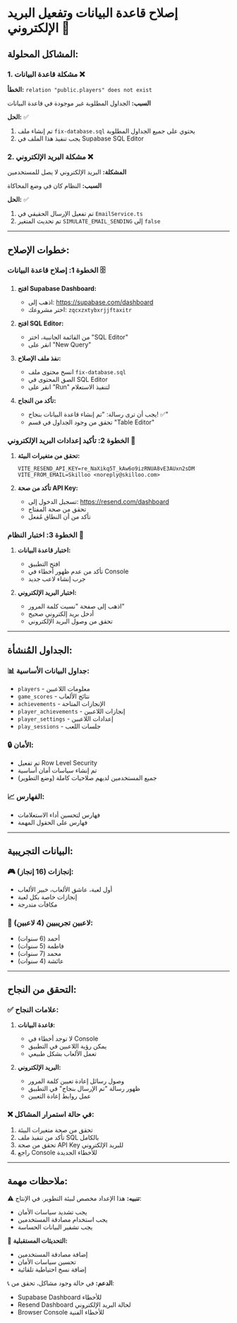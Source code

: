 # إصلاح قاعدة البيانات وتفعيل البريد الإلكتروني 🔧

## المشاكل المحلولة:

### 1. مشكلة قاعدة البيانات ❌
**الخطأ:** `relation "public.players" does not exist`

**السبب:** الجداول المطلوبة غير موجودة في قاعدة البيانات

**الحل:** ✅
1. تم إنشاء ملف `fix-database.sql` يحتوي على جميع الجداول المطلوبة
2. يجب تنفيذ هذا الملف في Supabase SQL Editor

### 2. مشكلة البريد الإلكتروني ❌
**المشكلة:** البريد الإلكتروني لا يصل للمستخدمين

**السبب:** النظام كان في وضع المحاكاة

**الحل:** ✅
1. تم تفعيل الإرسال الحقيقي في `EmailService.ts`
2. تم تحديث المتغير `SIMULATE_EMAIL_SENDING` إلى `false`

---

## خطوات الإصلاح:

### الخطوة 1: إصلاح قاعدة البيانات 🗄️

1. **افتح Supabase Dashboard:**
   - اذهب إلى: https://supabase.com/dashboard
   - اختر مشروعك: `zqcxzxtybxrjjftaxitr`

2. **افتح SQL Editor:**
   - من القائمة الجانبية، اختر "SQL Editor"
   - انقر على "New Query"

3. **نفذ ملف الإصلاح:**
   - انسخ محتوى ملف `fix-database.sql`
   - الصق المحتوى في SQL Editor
   - انقر على "Run" لتنفيذ الاستعلام

4. **تأكد من النجاح:**
   - يجب أن ترى رسالة: "تم إنشاء قاعدة البيانات بنجاح! ✅"
   - تحقق من وجود الجداول في قسم "Table Editor"

### الخطوة 2: تأكيد إعدادات البريد الإلكتروني 📧

1. **تحقق من متغيرات البيئة:**
   ```env
   VITE_RESEND_API_KEY=re_NaXikq5T_kAw6o9izRNUA8vE3AUxn2sDM
   VITE_FROM_EMAIL=Skilloo <noreply@skilloo.com>
   ```

2. **تأكد من صحة API Key:**
   - تسجيل الدخول إلى: https://resend.com/dashboard
   - تحقق من صحة المفتاح
   - تأكد من أن النطاق مُفعل

### الخطوة 3: اختبار النظام 🧪

1. **اختبار قاعدة البيانات:**
   - افتح التطبيق
   - تأكد من عدم ظهور أخطاء في Console
   - جرب إنشاء لاعب جديد

2. **اختبار البريد الإلكتروني:**
   - اذهب إلى صفحة "نسيت كلمة المرور"
   - أدخل بريد إلكتروني صحيح
   - تحقق من وصول البريد الإلكتروني

---

## الجداول المُنشأة:

### 📊 جداول البيانات الأساسية:
- `players` - معلومات اللاعبين
- `game_scores` - نتائج الألعاب
- `achievements` - الإنجازات المتاحة
- `player_achievements` - إنجازات اللاعبين
- `player_settings` - إعدادات اللاعبين
- `play_sessions` - جلسات اللعب

### 🔒 الأمان:
- تم تفعيل Row Level Security
- تم إنشاء سياسات أمان أساسية
- جميع المستخدمين لديهم صلاحيات كاملة (وضع التطوير)

### 📈 الفهارس:
- فهارس لتحسين أداء الاستعلامات
- فهارس على الحقول المهمة

---

## البيانات التجريبية:

### 🎮 إنجازات (16 إنجاز):
- أول لعبة، عاشق الألعاب، خبير الألعاب
- إنجازات خاصة بكل لعبة
- مكافآت متدرجة

### 👶 لاعبين تجريبيين (4 لاعبين):
- أحمد (6 سنوات)
- فاطمة (5 سنوات)
- محمد (7 سنوات)
- عائشة (4 سنوات)

---

## التحقق من النجاح:

### ✅ علامات النجاح:
1. **قاعدة البيانات:**
   - لا توجد أخطاء في Console
   - يمكن رؤية اللاعبين في التطبيق
   - تعمل الألعاب بشكل طبيعي

2. **البريد الإلكتروني:**
   - وصول رسائل إعادة تعيين كلمة المرور
   - ظهور رسالة "تم الإرسال بنجاح" في التطبيق
   - عمل روابط إعادة التعيين

### ❌ في حالة استمرار المشاكل:
1. تحقق من صحة متغيرات البيئة
2. تأكد من تنفيذ ملف SQL بالكامل
3. تحقق من صحة API Key للبريد الإلكتروني
4. راجع Console للأخطاء الجديدة

---

## ملاحظات مهمة:

⚠️ **تنبيه:** هذا الإعداد مخصص لبيئة التطوير. في الإنتاج:
- يجب تشديد سياسات الأمان
- يجب استخدام مصادقة المستخدمين
- يجب تشفير البيانات الحساسة

🔄 **التحديثات المستقبلية:**
- إضافة مصادقة المستخدمين
- تحسين سياسات الأمان
- إضافة نسخ احتياطية تلقائية

📞 **الدعم:**
في حالة وجود مشاكل، تحقق من:
- Supabase Dashboard للأخطاء
- Resend Dashboard لحالة البريد الإلكتروني
- Browser Console للأخطاء الفنية